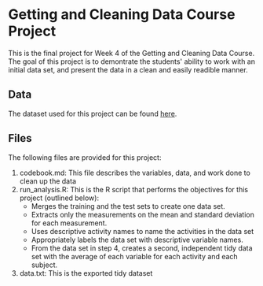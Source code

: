 # Getting and Cleaning Data Course Project
This is the final project for Week 4 of the Getting and Cleaning Data Course.
The goal of this project is to demontrate the students' ability to work with an initial data set, and present the data in a clean and easily readible manner.

## Data
The dataset used for this project can be found [here](http://archive.ics.uci.edu/ml/datasets/Human+Activity+Recognition+Using+Smartphones).

## Files
The following files are provided for this project:

1. codebook.md: This file describes the variables, data, and work done to clean up the data
2. run_analysis.R: This is the R script that performs the objectives for this project (outlined below):
   - Merges the training and the test sets to create one data set.
   - Extracts only the measurements on the mean and standard deviation for each measurement.
   - Uses descriptive activity names to name the activities in the data set
   - Appropriately labels the data set with descriptive variable names.
   - From the data set in step 4, creates a second, independent tidy data set with the average of each variable for each activity and each subject.
3. data.txt: This is the exported tidy dataset
